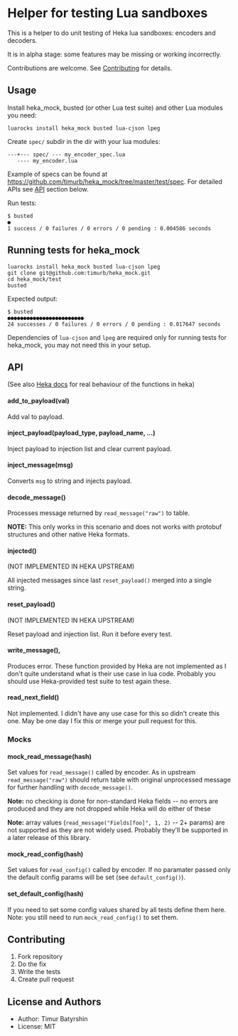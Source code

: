 Helper for testing Lua sandboxes
================================

This is a helper to do unit testing of Heka lua sandboxes: encoders and decoders.

It is in alpha stage: some features may be missing or working incorrectly.

Contributions are welcome. See [Contributing](#contributing) for details.

Usage
-----

Install heka_mock, busted (or other Lua test suite) and other Lua modules you need:
```
luarocks install heka_mock busted lua-cjson lpeg
```

Create `spec/` subdir in the dir with your lua modules:
```
---+--- spec/ --- my_encoder_spec.lua
   ---- my_encoder.lua
```

Example of specs can be found at https://github.com/timurb/heka_mock/tree/master/test/spec.
For detailed APIs see [API](#api) section below.

Run tests:
```
$ busted
●
1 success / 0 failures / 0 errors / 0 pending : 0.004586 seconds
```

Running tests for heka_mock
---------------------------

```
luarocks install heka_mock busted lua-cjson lpeg
git clone git@github.com:timurb/heka_mock.git
cd heka_mock/test
busted
```

Expected output:
```
$ busted
●●●●●●●●●●●●●●●●●●●●●●●●
24 successes / 0 failures / 0 errors / 0 pending : 0.017647 seconds
```

Dependencies of `lua-cjson` and `lpeg` are required only for running tests for heka_mock, you may not need this in your setup.


API
---

(See also [Heka docs](http://hekad.readthedocs.org/en/v0.10.0/sandbox/index.html) for real behaviour of the functions in heka)


#### add_to_payload(val)

Add val to payload.


#### inject_payload(payload_type, payload_name, ...)

Inject payload to injection list and clear current payload.


#### inject_message(msg)

Converts `msg` to string and injects payload.


#### decode_message()

Processes message returned by `read_message("raw")` to table.

**NOTE:** This only works in this scenario and does not works with protobuf structures and other native Heka formats.


#### injected()
(NOT IMPLEMENTED IN HEKA UPSTREAM)

All injected messages since last `reset_payload()` merged into a single string.


#### reset_payload()
(NOT IMPLEMENTED IN HEKA UPSTREAM)

Reset payload and injection list. Run it before every test.


#### write_message(),

Produces error.
These function provided by Heka are not implemented as I don't quite understand what is their use case in lua code. Probably you should use Heka-provided test suite to test again these.


#### read_next_field()

Not implemented.
I didn't have any use case for this so didn't create this one.
May be one day I fix this or merge your pull request for this.


### Mocks

#### mock_read_message(hash)

Set values for `read_message()` called by encoder.
As in upstream `read_message("raw")` should return table with original unprocessed message for further handling with `decode_message()`.

**Note:** no checking is done for non-standard Heka fields -- no errors are produced and they are not dropped while Heka will do either of these

**Note:** array values (`read_message("Fields[foo]", 1, 2)` -- 2+ params) are not supported as they are not widely used. Probably they'll be supported in a later release of this library.


#### mock_read_config(hash)

Set values for `read_config()` called by encoder.
If no paramater passed only the default config params will be set (see `default_config()`).


#### set_default_config(hash)

If you need to set some config values shared by all tests define them here.
Note: you still need to run `mock_read_config()` to set them.


Contributing
------------
1. Fork repository
2. Do the fix
3. Write the tests
4. Create pull request

License and Authors
-------------------
* Author: Timur Batyrshin
* License: MIT
